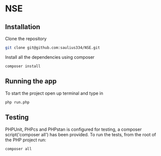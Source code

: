 # NSE

## Installation

Clone the repository

```sh
git clone git@github.com:saulius334/NSE.git
```


Install all the dependencies using composer

```shell script
composer install
```

## Running the app

To start the project open up terminal and type in

```shell script
php run.php
```  

## Testing

PHPUnit, PHPcs and PHPstan is configured for testing, a composer script('composer all') has been provided. To run the tests, from the root of the PHP
project run:

```shell script
composer all
```

